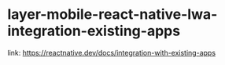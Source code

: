 # layer-mobile-react-native-lwa-integration-existing-apps

link:
https://reactnative.dev/docs/integration-with-existing-apps
